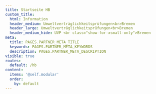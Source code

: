 ```yaml
---
title: Startseite HB
custom_title:
  html: Information
  header_medium: Umweltverträglichkeitsprüfungen<br>Bremen
  header_large: Umweltverträglichkeitsprüfungen<br>Bremen
  header_medium_hide: UVP <br class="show-for-xsmall-only">Bremen
meta:
  title: PAGES.PARTNER_META_TITLE
  keywords: PAGES.PARTNER_META_KEYWORDS
  description: PAGES.PARTNER_META_DESCRIPTION
visible: true
routes:
  default: /hb
content:
  items: '@self.modular'
  order:
    by: default
---
```

